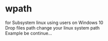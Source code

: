 # wpath
for Subsystem linux using users on Windows 10 <br>
Drop files path change your linux system path <br>
Example
be continue...
